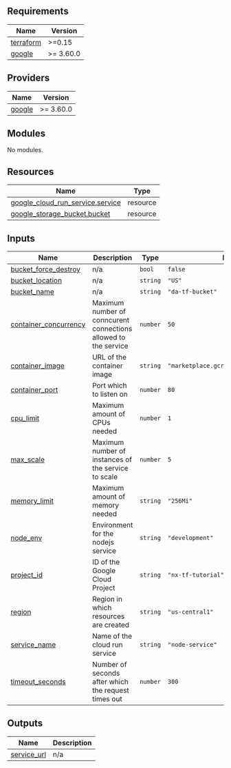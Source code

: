 ## Requirements

| Name | Version |
|------|---------|
| <a name="requirement_terraform"></a> [terraform](#requirement\_terraform) | >=0.15 |
| <a name="requirement_google"></a> [google](#requirement\_google) | >= 3.60.0 |

## Providers

| Name | Version |
|------|---------|
| <a name="provider_google"></a> [google](#provider\_google) | >= 3.60.0 |

## Modules

No modules.

## Resources

| Name | Type |
|------|------|
| [google_cloud_run_service.service](https://registry.terraform.io/providers/hashicorp/google/latest/docs/resources/cloud_run_service) | resource |
| [google_storage_bucket.bucket](https://registry.terraform.io/providers/hashicorp/google/latest/docs/resources/storage_bucket) | resource |

## Inputs

| Name | Description | Type | Default | Required |
|------|-------------|------|---------|:--------:|
| <a name="input_bucket_force_destroy"></a> [bucket\_force\_destroy](#input\_bucket\_force\_destroy) | n/a | `bool` | `false` | no |
| <a name="input_bucket_location"></a> [bucket\_location](#input\_bucket\_location) | n/a | `string` | `"US"` | no |
| <a name="input_bucket_name"></a> [bucket\_name](#input\_bucket\_name) | n/a | `string` | `"da-tf-bucket"` | no |
| <a name="input_container_concurrency"></a> [container\_concurrency](#input\_container\_concurrency) | Maximum number of conncurent connections allowed to the service | `number` | `50` | no |
| <a name="input_container_image"></a> [container\_image](#input\_container\_image) | URL of the container image | `string` | `"marketplace.gcr.io/google/nginx:1.15"` | no |
| <a name="input_container_port"></a> [container\_port](#input\_container\_port) | Port which to listen on | `number` | `80` | no |
| <a name="input_cpu_limit"></a> [cpu\_limit](#input\_cpu\_limit) | Maximum amount of CPUs needed | `number` | `1` | no |
| <a name="input_max_scale"></a> [max\_scale](#input\_max\_scale) | Maximum number of instances of the service to scale | `number` | `5` | no |
| <a name="input_memory_limit"></a> [memory\_limit](#input\_memory\_limit) | Maximum amount of memory needed | `string` | `"256Mi"` | no |
| <a name="input_node_env"></a> [node\_env](#input\_node\_env) | Environment for the nodejs service | `string` | `"development"` | no |
| <a name="input_project_id"></a> [project\_id](#input\_project\_id) | ID of the Google Cloud Project | `string` | `"nx-tf-tutorial"` | no |
| <a name="input_region"></a> [region](#input\_region) | Region in which resources are created | `string` | `"us-central1"` | no |
| <a name="input_service_name"></a> [service\_name](#input\_service\_name) | Name of the cloud run service | `string` | `"node-service"` | no |
| <a name="input_timeout_seconds"></a> [timeout\_seconds](#input\_timeout\_seconds) | Number of seconds after which the request times out | `number` | `300` | no |

## Outputs

| Name | Description |
|------|-------------|
| <a name="output_service_url"></a> [service\_url](#output\_service\_url) | n/a |
